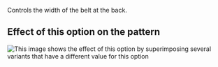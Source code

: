 Controls the width of the belt at the back.

## Effect of this option on the pattern

![This image shows the effect of this option by superimposing several variants that have a different value for this option](carlita\_beltwidth\_sample.svg "Effect of this option on the pattern")
